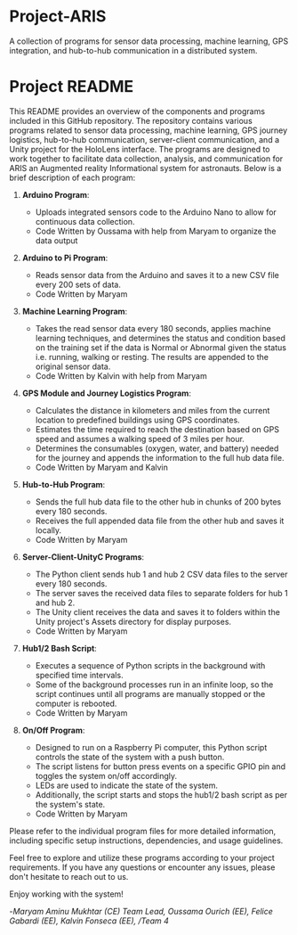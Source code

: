 # Project-ARIS
A collection of programs for sensor data processing, machine learning, GPS integration, and hub-to-hub communication in a distributed system.
# Project README

This README provides an overview of the components and programs included in this GitHub repository. The repository contains various programs related to sensor data processing, machine learning, GPS journey logistics, hub-to-hub communication, server-client communication, and a Unity project for the HoloLens interface. The programs are designed to work together to facilitate data collection, analysis, and communication for ARIS an Augmented reality Informational system for astronauts. Below is a brief description of each program:

1. **Arduino Program**:
   - Uploads integrated sensors code to the Arduino Nano to allow for continuous data collection.
   - Code Written by Oussama with help from Maryam to organize the data output 
   
2. **Arduino to Pi Program**:
   - Reads sensor data from the Arduino and saves it to a new CSV file every 200 sets of data.
   - Code Written by Maryam
   
3. **Machine Learning Program**:
   - Takes the read sensor data every 180 seconds, applies machine learning techniques, and determines the status and condition based on the training set if the data is Normal or Abnormal given the status i.e. running, walking or resting. The results are appended to the original sensor data.
   - Code Written by Kalvin with help from Maryam
   
4. **GPS Module and Journey Logistics Program**:
   - Calculates the distance in kilometers and miles from the current location to predefined buildings using GPS coordinates.
   - Estimates the time required to reach the destination based on GPS speed and assumes a walking speed of 3 miles per hour.
   - Determines the consumables (oxygen, water, and battery) needed for the journey and appends the information to the full hub data file.
   - Code Written by Maryam and Kalvin
   
5. **Hub-to-Hub Program**:
   - Sends the full hub data file to the other hub in chunks of 200 bytes every 180 seconds.
   - Receives the full appended data file from the other hub and saves it locally.
   - Code Written by Maryam
   
6. **Server-Client-UnityC Programs**:
   - The Python client sends hub 1 and hub 2 CSV data files to the server every 180 seconds.
   - The server saves the received data files to separate folders for hub 1 and hub 2.
   - The Unity client receives the data and saves it to folders within the Unity project's Assets directory for display purposes.
   - Code Written by Maryam
   
7. **Hub1/2 Bash Script**:
   - Executes a sequence of Python scripts in the background with specified time intervals.
   - Some of the background processes run in an infinite loop, so the script continues until all programs are manually stopped or the computer is rebooted.
   -  Code Written by Maryam
   
8. **On/Off Program**:
   - Designed to run on a Raspberry Pi computer, this Python script controls the state of the system with a push button.
   - The script listens for button press events on a specific GPIO pin and toggles the system on/off accordingly.
   - LEDs are used to indicate the state of the system.
   - Additionally, the script starts and stops the hub1/2 bash script as per the system's state.
   -  Code Written by Maryam

Please refer to the individual program files for more detailed information, including specific setup instructions, dependencies, and usage guidelines.

Feel free to explore and utilize these programs according to your project requirements. If you have any questions or encounter any issues, please don't hesitate to reach out to us.

Enjoy working with the system!

-*Maryam Aminu Mukhtar (CE) Team Lead, 
Oussama Ourich (EE),
Felice Gabardi (EE),
Kalvin Fonseca (EE),
/Team 4*
